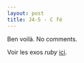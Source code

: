 ```yaml
---
layout: post
title: J4-5 - C fé
---
```

Ben voilà. No comments.

Voir les exos *ruby* [ici](https://github.com/ocardinaux/prepa_ruby).
